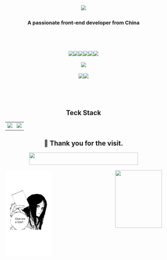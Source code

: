 <!-- 滚动字体-自我介绍 -->
<h1 align="center">
  <a href="https://git.io/typing-svg">
    <img src="https://readme-typing-svg.herokuapp.com/?lines=Hello,+There!+👋;This+is+lavard....;A Front-end developer&center=true&size=30">
  </a>
</h1>

<h3 align="center"> 
<strong>
A passionate front-end developer from China
</strong>
</h3>

<!-- 技术栈 Gif 展示 -->
<br>
<br>
<br>
<p align="center">
  <img src="https://media3.giphy.com/media/ln7z2eWriiQAllfVcn/200w.webp" width="100"><img src="https://i.giphy.com/media/LMt9638dO8dftAjtco/200.webp" width="100"><img src="https://i.giphy.com/media/eNAsjO55tPbgaor7ma/200w.webp" width="100"><img src="https://i.giphy.com/media/VgGthkhUvGgOit7Y9i/200.webp" width="100"><img src="https://i.giphy.com/media/KzJkzjggfGN5Py6nkT/200.webp" width="100"><img src="https://i.giphy.com/media/IdyAQJVN2kVPNUrojM/200.webp" width="100"><br><br>
  <img src="https://camo.githubusercontent.com/936a08778c7e4885053d148c07bbd2339dfbdd80/68747470733a2f2f6665726f73732e6e65742f782f6e6f6465322e676966" /><br><br>
  <img src="https://little.kylerconway.com/images/golang-what.gif" width="300"><img src="https://intro.rustbridge.com/img/ferris.gif" width="300">
</p>
<br>
<br>
<br>

<!-- Github 统计数据 -->
<!-- 想要隐藏指定统计信息，你可以调用参数 ?hide=，其值用 , 分隔。 -->
<!-- 选项：&hide=stars,commits,prs,issues,contribs -->
<h2 align="center"> <strong> Teck Stack </strong></h2>

<table cellpadding="0">
  <tr style="padding: 0">
    <!-- GitHub Stats Card -->  
    <td valign="top"><img height="200" src="https://github-readme-stats.vercel.app/api?username=lalalavard&show_icons=true&theme=vue"/></td>
    <!-- GitHub Top Language Card -->
    <td valign="top"><img height="200" src="https://github-readme-stats.vercel.app/api/top-langs/?username=lalalavard&layout=compact&hide=html&custom_title=Top%20Languages"/></td>
  </tr>
</table>

<!-- 访问量统计 -->

<h2 align="center"> 🙏 <strong>Thank you for the visit.</strong></h2>

<p align="center">
<img src="http://profile-counter.glitch.me/lalalavard/count.svg"  height="40" width="350" />
</p>


<img src="https://view.moezx.cc/images/2021/02/25/7217294a8cb992d37eceeb8f5a01d100.gif" height="185" width="150" align="right"/>

<img  align="left" src="./assets/lavard.jpg" width="150" height="275" >


<!-- 好看的 Github模板资源分享 -->
<!-- 1. https://zzetao.github.io/awesome-github-profile/ -->
<!-- 2. knightyun.github.io -->


<!-- 社交链接 -->
<!-- ### :pray:Links

<a href="https://www.zhihu.com/people/lai-zi-la-fu-de-lu-de-ma-nong">
  <img align="left" alt="lavard | zhihu.com" width="20px" src="https://www.zhihu.com/favicon.ico" />
</a>
<a href="https://juejin.cn/user/994371074524862">
  <img align="left" alt="lavard | juejin.im" width="21px" src="https://juejin.im/favicon.ico" />
</a>
<a href="https://space.bilibili.com/40744412">
  <img align="left" alt="lavard | bilibili.com" width="21px" src="https://www.bilibili.com/favicon.ico" />
</a>
<a href="https://github.com/lalalavard">
  <img align="left" alt="lavard | github.com" width="21px" src="https://www.github.com/favicon.ico" />
</a>
<a href="https://gitee.com/lavard">
  <img align="left" alt="lavard | gitee.com" width="21px" src="https://www.gitee.com/favicon.ico" />
</a>
<a href="https://wechat.com">
  <img align="left" alt="lavard | qq.com" width="21px" src="https://www.wechat.com/favicon.ico" />
</a>
<a href="https://im.qq.com">
  <img align="left" alt="lavard | wechat.com" width="21px" src="https://im.qq.com/favicon.ico" />
</a> -->


<!-- shields.io -->
<!-- <code>
<img alt="html" src="https://img.shields.io/badge/HTML-e34c26?style=flat-square&logo=html5&logoColor=white">
<img alt="css" src="https://img.shields.io/badge/CSS-563d7c?style=flat-square&logo=css3">
<img alt="javascript" src="https://img.shields.io/badge/JavaScript-000000?style=flat-square&logo=javascript">
<img alt="typescript" src="https://img.shields.io/badge/TypeScript-1a0dab?style=flat-square&logo=typescript">
<img alt="Linux" src="https://img.shields.io/badge/-Linux-333333?style=flat&logo=Linux&logoColor=FCC624">
<img alt="MongoDB" src="https://img.shields.io/badge/-MongoDB-333333?style=flat&logo=mongodb">
<img alt="vuejs" src="https://img.shields.io/badge/Vue.js-007777?style=flat-square&logo=vue.js">
<img alt="react" src="https://img.shields.io/badge/-React.js-%2361DAFB?style=flat&logo=React&logoColor=white">
<img alt="node" src="https://img.shields.io/badge/-Node.js-333333?style=flat&logo=node.js">
</code>
<img src="https://readme-typing-svg.herokuapp.com?size=14&duration=7500&lines=JavaScript+%7C++TypeScript+%7C+Vue+%7C++React+%7C++Rust+%7C++Java"></img> -->